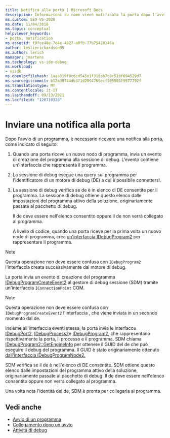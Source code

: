 ```yaml
---
title: Notifica alla porta | Microsoft Docs
description: Informazioni su come viene notificata la porta dopo l'avvio di un programma. Questo articolo contiene una descrizione dettagliata.
ms.custom: SEO-VS-2020
ms.date: 11/04/2016
ms.topic: conceptual
helpviewer_keywords:
- ports, notification
ms.assetid: f9fce48e-7d4e-4627-a0fb-77b75428146a
author: leslierichardson95
ms.author: lerich
manager: jmartens
ms.technology: vs-ide-debug
ms.workload:
- vssdk
ms.openlocfilehash: 1aaa319f0c6cd545e1f319ab7c8c510f694529d7
ms.sourcegitcommit: b12a38744db371d2894769ecf305585f9577792f
ms.translationtype: MT
ms.contentlocale: it-IT
ms.lasthandoff: 09/13/2021
ms.locfileid: "126710328"
---
```

# <a name="notify-the-port"></a>Inviare una notifica alla porta
Dopo l'avvio di un programma, è necessario ricevere una notifica alla porta, come indicato di seguito:

1. Quando una porta riceve un nuovo nodo di programma, invia un evento di creazione del programma alla sessione di debug. L'evento contiene un'interfaccia che rappresenta il programma.

2. La sessione di debug esegue una query sul programma per l'identificatore di un motore di debug (DE) a cui è possibile connettersi.

3. La sessione di debug verifica se de è in elenco di DE consentite per il programma. La sessione di debug ottiene questo elenco dalle impostazioni del programma attivo della soluzione, originariamente passate al pacchetto di debug.

    Il de deve essere nell'elenco consentito oppure il de non verrà collegato al programma.

   A livello di codice, quando una porta riceve per la prima volta un nuovo nodo di programma, crea [un'interfaccia IDebugProgram2](../../extensibility/debugger/reference/idebugprogram2.md) per rappresentare il programma.

> [!NOTE]
> Questa operazione non deve essere confusa con `IDebugProgram2` l'interfaccia creata successivamente dal motore di debug.

 La porta invia un evento di creazione del programma [IDebugProgramCreateEvent2](../../extensibility/debugger/reference/idebugprogramcreateevent2.md) al gestore di debug sessione (SDM) tramite un'interfaccia `IConnectionPoint` COM.

> [!NOTE]
> Questa operazione non deve essere confusa con `IDebugProgramCreateEvent2` l'interfaccia , che viene inviata in un secondo momento dal de.

 Insieme all'interfaccia eventi stessa, la porta invia le interfacce [IDebugPort2](../../extensibility/debugger/reference/idebugport2.md), [IDebugProcess2](../../extensibility/debugger/reference/idebugprocess2.md)e [IDebugProgram2,](../../extensibility/debugger/reference/idebugprogram2.md) che rappresentano rispettivamente la porta, il processo e il programma. SDM chiama [IDebugProgram2::GetEngineInfo](../../extensibility/debugger/reference/idebugprogram2-getengineinfo.md) per ottenere il GUID del de che può eseguire il debug del programma. Il GUID è stato originariamente ottenuto [dall'interfaccia IDebugProgramNode2.](../../extensibility/debugger/reference/idebugprogramnode2.md)

 SDM verifica se il de è nell'elenco di DE consentite. SDM ottiene questo elenco dalle impostazioni del programma attivo della soluzione, originariamente passate al pacchetto di debug. Il de deve essere nell'elenco consentito oppure non verrà collegato al programma.

 Una volta nota l'identità del de, SDM è pronta per collegarla al programma.

## <a name="see-also"></a>Vedi anche
- [Avvio di un programma](../../extensibility/debugger/launching-a-program.md)
- [Collegamento dopo un avvio](../../extensibility/debugger/attaching-after-a-launch.md)
- [Attività di debug](../../extensibility/debugger/debugging-tasks.md)
